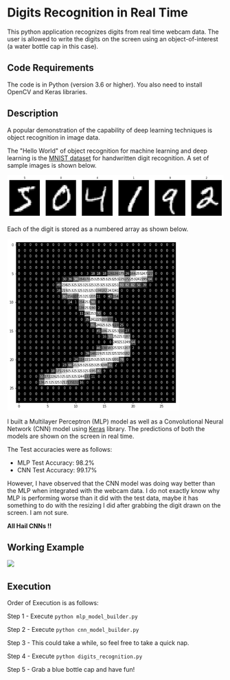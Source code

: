 # Digits Recognition in Real Time
This python application recognizes digits from real time webcam data. The user is allowed to write the digits on the screen using an object-of-interest (a water bottle cap in this case).

## Code Requirements
The code is in Python (version 3.6 or higher). You also need to install OpenCV and Keras libraries.

## Description
A popular demonstration of the capability of deep learning techniques is object recognition in image data.

The "Hello World" of object recognition for machine learning and deep learning is the [MNIST dataset](https://en.wikipedia.org/wiki/MNIST_database) for handwritten digit recognition. A set of sample images is shown below.

<img src="images/mnist_example.png" width=600 height=100/>

Each of the digit is stored as a numbered array as shown below.

<img src="images/sample_data.png" width=400 height=400/>

I built a Multilayer Perceptron (MLP) model as well as a Convolutional Neural Network (CNN) model using [Keras](https://keras.io/) library. The predictions of both the models are shown on the screen in real time.

The Test accuracies were as follows:

* MLP Test Accuracy: 98.2%
* CNN Test Accuracy: 99.17%

However, I have observed that the CNN model was doing way better than the MLP when integrated with the webcam data. I do not exactly know why MLP is performing worse than it did with the test data, maybe it has something to do with the resizing I did after grabbing the digit drawn on the screen. I am not sure.

**All Hail CNNs !!**

## Working Example
<img src="https://github.com/akshaychandra111/Digits_Recognition_RealTime/blob/master/demo.gif">

## Execution
Order of Execution is as follows:

Step 1 - Execute ``` python mlp_model_builder.py ```

Step 2 - Execute ``` python cnn_model_builder.py ```

Step 3 - This could take a while, so feel free to take a quick nap.

Step 4 - Execute ``` python digits_recognition.py ```

Step 5 - Grab a blue bottle cap and have fun!
